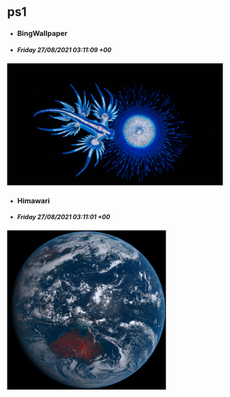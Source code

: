 # ps1

- ### BingWallpaper
- ##### Friday 27/08/2021 03:11:09 +00
<img src="BingWallpaper/latest.jpg" width="700" height="auto" title="👉  BingWallpaper  👈">


- ### Himawari 
- ##### Friday 27/08/2021 03:11:01 +00
<img src="Himawari/latest.jpg" width="auto" height="371" title="👉  Himawari  👈">







